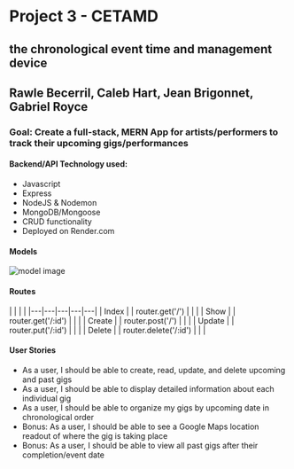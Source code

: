 # Project 3 - CETAMD
## the chronological event time and management device 
## Rawle Becerril, Caleb Hart, Jean Brigonnet, Gabriel Royce
 

 ### Goal: Create a full-stack, MERN App for artists/performers to track their upcoming gigs/performances

 #### Backend/API Technology used:
 - Javascript
 - Express
 - NodeJS & Nodemon
 - MongoDB/Mongoose
 - CRUD functionality
 - Deployed on Render.com

#### Models
![model image](https://i.imgur.com/xYZLfk1.png)

#### Routes
|     |  |      |
|---|---|---|---|---|
| Index  |   | router.get('/')  |   |   |
|  Show |   | router.get('/:id')  |   |   |
| Create  |   | router.post('/')  |   |   |
|  Update |   | router.put('/:id')  |   |   |
|  Delete |   | router.delete('/:id')  |   |   |


 #### User Stories
 - As a user, I should be able to create, read, update, and delete upcoming and past gigs
 - As a user, I should be able to display detailed information about each individual gig
 - As a user, I should be able to organize my gigs by upcoming date in chronological order
 - Bonus: As a user, I should be able to see a Google Maps location readout of where the gig is taking place
 - Bonus: As a user, I should be able to view all past gigs after their completion/event date

 
